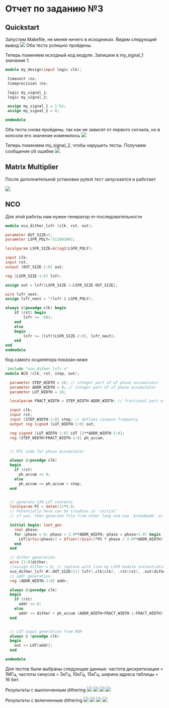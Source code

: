 # Отчет по заданию №3

## Quickstart

Запустим Makefile, не меняя ничего в исходниках. Видим следующий вывод
![](./img/1_1.png)
Оба теста успешно пройдены.

 Теперь поменяем исходный код модуля. Запишем в my_signal_1 значение 1.

 ```verilog
 module my_design(input logic clk);

  timeunit 1ns;
  timeprecision 1ns;

  logic my_signal_1;
  logic my_signal_2;

  assign my_signal_1 = 1'b1;
  assign my_signal_2 = 0;

endmodule
 ```
Оба теста снова пройдены, так как не зависят от первого сигнала, но в консоли его значение изменилось
![](./img/1_2.png)

Теперь поменяем my_signal_2, чтобы нарушить тесты.
Получаем сообщение об ошибке
![](./img/1_3.png)

## Matrix Multiplier

После дополнительной установки pytest тест запускается и работает

![](./img/2_1.png)

## NCO

Для этой работы нам нужен генератор m-последовательности

```verilog
module nco_dither_lsfr (clk, rst, out);

parameter OUT_SIZE=5;
parameter LSFR_POLY='b11001001;

localparam LSFR_SIZE=$clog2(LSFR_POLY);

input clk;
input rst; 
output [OUT_SIZE-1:0] out;

reg [LSFR_SIZE-1:0] lsfr;

assign out = lsfr[LSFR_SIZE-1:LSFR_SIZE-OUT_SIZE];

wire lsfr_next;
assign lsfr_next = ^(lsfr & LSFR_POLY);

always @(posedge clk) begin
    if (rst) begin
	    lsfr <= 'b01;
	end
	else
	begin
		lsfr <= {lsfr[LSFR_SIZE-2:0], lsfr_next};
	end
end
endmodule
```

Код самого осцилятора показан ниже

```verilog
`include "nco_dither_lsfr.v"
module NCO (clk, rst, step, out);

  parameter STEP_WIDTH = 16; // integer part of of phase accumulator
  parameter ADDR_WIDTH = 8; // integer part of of phase accumulator
  parameter LUT_WIDTH = 16;

  localparam FRACT_WIDTH = STEP_WIDTH-ADDR_WIDTH; // fractional part of phase accumulator

  input clk;
  input rst;
  input [STEP_WIDTH-1:0] step; // defines sinwave frequency
  output reg signed [LUT_WIDTH-1:0] out;

  reg signed [LUT_WIDTH-1:0] LUT [2**ADDR_WIDTH-1:0];
  reg [STEP_WIDTH+FRACT_WIDTH-1:0] ph_accum;


  // RTL code for phase accumulator'

  always @(posedge clk)
  begin
    if (rst)
      ph_accum <= 0;
    else
      ph_accum <= ph_accum + step;
  end


  // generate SIN LUT contents
  localparam PI = $atan(1)*4.0;
  // Potentially here can be troubles in 'initial'
  // if yes, then generate file from other lang and use `$readmemb` or `$readmemh`

  initial begin: loot_gen
    real phase;
    for (phase = 0; phase < 2.0**ADDR_WIDTH; phase = phase+1.0) begin
      LUT[$rtoi(phase)] = $floor(($sin(2*PI * phase / 2.0**ADDR_WIDTH)) * 2**(LUT_WIDTH-2) );
    end
  end

  // dither generation
  wire [1:0]dither;
  //assign dither = 0; // replace with line by LSFR module instantiation to get dither value
  nco_dither_lsfr #(.OUT_SIZE(2)) lsfr(.clk(clk), .rst(rst), .out(dither));
  // addr generation
  reg [ADDR_WIDTH-1:0] addr;

  always @(posedge clk)
  begin
    if (rst)
      addr <= 0;
    else
      addr <= dither + ph_accum [ADDR_WIDTH+FRACT_WIDTH-1:FRACT_WIDTH];
  end


  // LUT ouput generation from ROM
  always @ (posedge clk)
  begin
    out <= LUT[addr];
  end

endmodule
```

Для тестов были выбраны следующие данные: частота дискретизации = 1МГц, частоты синусов = 5кГц, 10кГц, 15кГц, ширина адреса таблицы = 16 бит.

Результаты с выключенным dithering
![](./NCO/img/sin2.png)
![](./NCO/img/sin_step128.0.png)
![](./NCO/img/sin_step256.0.png)
![](./NCO/img/sin_step384.0.png)

Результаты с включенным dithering
![](./NCO/img/sin.png)
![](./NCO/img/sin_step128.0dither.png)
![](./NCO/img/sin_step256.0dither.png)
![](./NCO/img/sin_step384.0dither.png)